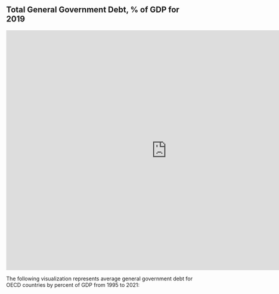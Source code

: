 ## Total General Government Debt, % of GDP for 2019

<iframe src="https://data.oecd.org/chart/6RYu" width="860" height="645" style="border: 0" mozallowfullscreen="true" webkitallowfullscreen="true" allowfullscreen="true"><a href="https://data.oecd.org/chart/6RYu" target="_blank">OECD Chart: General government debt, Total, % of GDP, Annual, 2019</a></iframe>


The following visualization represents average general government debt for OECD countries by percent of GDP from 1995 to 2021:

<div class="flourish-embed flourish-chart" data-src="visualisation/11686871"><script src="https://public.flourish.studio/resources/embed.js"></script></div>

